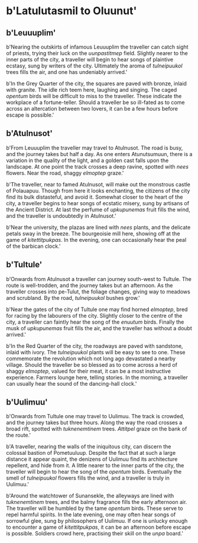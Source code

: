 # b'Latulutasmil to Oluunut'

## b'Leuuuplim'
b'Nearing the outskirts of infamous Leuuuplim the traveller can catch sight of priests, trying their luck on the *uunpastitmep* field. Slightly nearer to the inner parts of the city, a traveller will begin to hear songs of plaintive ecstasy, sung by writers of the city. Ultimately the aroma of *tulneipuukol* trees fills the air, and one has undeniably arrived.'

b'In the Grey Quarter of the city, the squares are paved with bronze, inlaid with granite. The idle rich teem here, laughing and singing. The caged *opentum* birds will be difficult to miss to the traveller. These indicate the workplace of a fortune-teller. Should a traveller be so ill-fated as to come across an altercation between two lovers, it can be a few hours before escape is possible.'

## b'Atulnusot'
b'From Leuuuplim the traveller may travel to Atulnusot. The road is busy, and the journey takes but half a day. As one enters Atunutsumuun, there is a variation in the quality of the light, and a golden cast falls upon the landscape. At one point the track crosses a deep ravine, spotted with *nees* flowers. Near the road, shaggy *elmoptep* graze.'

b'The traveller, near to famed Atulnusot, will make out the monstrous castle of Polauapuu. Though from here it looks enchanting, the citizens of the city find its bulk distasteful, and avoid it. Somewhat closer to the heart of the city, a traveller begins to hear songs of ecstatic misery, sung by artisans of the Ancient District. At last the perfume of *upkupunemas* fruit fills the wind, and the traveller is undoubtedly in Atulnusot.'

b'Near the university, the plazas are lined with *nees* plants, and the delicate petals sway in the breeze. The bourgeoisie mill here, showing off at the game of *kitettitpukpas*. In the evening, one can occasionally hear the peal of the barbican clock.'

## b'Tultule'
b'Onwards from Atulnusot a traveller can journey south-west to Tultule. The route is well-trodden, and the journey takes but an afternoon. As the traveller crosses into pe-Tulut, the foliage changes, giving way to meadows and scrubland. By the road, *tulneipuukol* bushes grow.'

b'Near the gates of the city of Tultule one may find horned *elmoptep*, bred for racing by the labourers of the city. Slightly closer to the centre of the city, a traveller can faintly hear the song of the *enuutum* birds. Finally the musk of *upkupunemas* fruit fills the air, and the traveller has without a doubt arrived.'

b'In the Red Quarter of the city, the roadways are paved with sandstone, inlaid with ivory. The *tulneipuukol* plants will be easy to see to one. These commemorate the revolution which not long ago devastated a nearby village. Should the traveller be so blessed as to come across a herd of shaggy *elmoptep*, valued for their meat, it can be a most instructive experience. Farmers lounge here, telling stories. In the morning, a traveller can usually hear the sound of the dancing-hall clock.'

## b'Uulimuu'
b'Onwards from Tultule one may travel to Uulimuu. The track is crowded, and the journey takes but three hours. Along the way the road crosses a broad rift, spotted with *tuknenemtinem* trees. *Attitpel* graze on the bank of the route.'

b'A traveller, nearing the walls of the iniquitous city, can discern the colossal bastion of Pometuuluup. Despite the fact that at such a large distance it appear quaint, the denizens of Uulimuu find its architecture repellent, and hide from it. A little nearer to the inner parts of the city, the traveller will begin to hear the song of the *opentum* birds. Eventually the smell of *tulneipuukol* flowers fills the wind, and a traveller is truly in Uulimuu.'

b'Around the watchtower of Sunansekle, the alleyways are lined with *tuknenemtinem* trees, and the balmy fragrance fills the early afternoon air. The traveller will be humbled by the tame *opentum* birds. These serve to repel harmful spirits. In the late evening, one may often hear songs of sorrowful glee, sung by philosophers of Uulimuu. If one is unlucky enough to encounter a game of *kitettitpukpas*, it can be an afternoon before escape is possible. Soldiers crowd here, practising their skill on the *unpa* board.'

